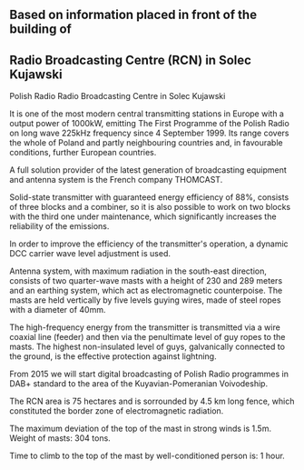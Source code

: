 ## Based on information placed in front of the building of
## Radio Broadcasting Centre (RCN) in Solec Kujawski

Polish Radio
Radio Broadcasting Centre in Solec Kujawski

It is one of the most modern central transmitting stations in Europe with a output power of 1000kW, 
emitting The First Programme of the Polish Radio on long wave 225kHz frequency since 4 September 1999. 
Its range covers the whole of Poland and partly neighbouring countries and, in favourable conditions, 
further European countries.

A full solution provider of the latest generation of broadcasting equipment and antenna system
is the French company THOMCAST.

Solid-state transmitter with guaranteed energy efficiency of 88%, consists of 
three blocks and a combiner, so it is also possible to work on two blocks
with the third one under maintenance, which significantly increases the reliability of the 
emissions. 

In order to improve the efficiency of the transmitter's operation, a dynamic 
DCC carrier wave level adjustment is used.

Antenna system, with maximum radiation in the south-east direction,
consists of two quarter-wave masts with a height of 230 and 289 meters and an earthing system, 
which act as electromagnetic counterpoise. The masts are held vertically by five levels 
guying wires, made of steel ropes with a diameter of 40mm.

The high-frequency energy from the transmitter is transmitted via a wire coaxial line 
(feeder) and then via the penultimate level of guy ropes to the masts.
The highest non-insulated level of guys, galvanically connected to the ground, is the 
effective protection against lightning.

From 2015 we will start digital broadcasting of Polish Radio programmes in DAB+ standard
to the area of the Kuyavian-Pomeranian Voivodeship.

The RCN area is 75 hectares and is sorrounded by 4.5 km long fence, 
which constituted the border zone of electromagnetic radiation.

The maximum deviation of the top of the mast in strong winds is 1.5m.
Weight of masts: 304 tons.

Time to climb to the top of the mast by well-conditioned person is: 1 hour.